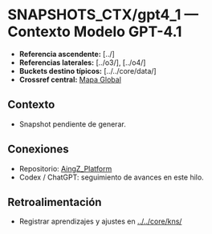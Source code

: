 # SNAPSHOTS_CTX/gpt4_1 — Contexto Modelo GPT-4.1

- **Referencia ascendente:** [../]
- **Referencias laterales:** [../o3/], [../o4/]
- **Buckets destino típicos:** [../../core/data/]
- **Crossref central:** [Mapa Global](../../core/data/crossref_mapping_buckets_aingz_platform_v_1_20250731.md)

## Contexto
- Snapshot pendiente de generar.

## Conexiones
- Repositorio: [AingZ_Platform](https://github.com/)
- Codex / ChatGPT: seguimiento de avances en este hilo.

## Retroalimentación
- Registrar aprendizajes y ajustes en [../../core/kns/](../../core/kns/)
